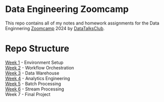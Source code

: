 # Data Engineering Zoomcamp
This repo contains all of my notes and homework assignments for the Data Enginnering [Zoomcamp](https://github.com/DataTalksClub/data-engineering-zoomcamp) 2024 by [DataTalksClub](https://github.com/DataTalksClub).

# Repo Structure
[Week 1](https://github.com/dmdequin/de_zoomcamp/tree/main/week_1) - Environment Setup<br>
[Week 2](https://github.com/dmdequin/de_zoomcamp/tree/main/week_2) - Workflow Orchestration<br>
[Week 3](https://github.com/dmdequin/de_zoomcamp/tree/main/week_3) - Data Warehouse<br>
[Week 4](https://github.com/dmdequin/de_zoomcamp/tree/main/week_4) - Analytics Engineering<br>
[Week 5](https://github.com/dmdequin/de_zoomcamp/tree/main/week_5) - Batch Processing<br>
[Week 6](https://github.com/dmdequin/de_zoomcamp/tree/main/week_6) - Stream Processing<br>
Week 7 - Final Project<br>
